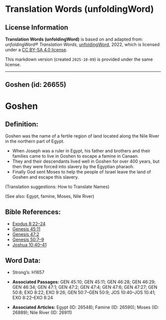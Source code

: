# Translation Words (unfoldingWord)

## License Information

**Translation Words (unfoldingWord)** is based on and adapted from: _unfoldingWord® Translation Words_, [unfoldingWord](https://unfoldingword.org/utw), 2022, which is licensed under a [CC BY-SA 4.0 license](https://creativecommons.org/licenses/by-sa/4.0/legalcode.en).

This markdown version (created `2025-10-09`) is provided under the same license.



--------------------------------

## Goshen (id: 26655)

Goshen
======

Definition:
-----------

Goshen was the name of a fertile region of land located along the Nile River in the northern part of Egypt.

* When Joseph was a ruler in Egypt, his father and brothers and their families came to live in Goshen to escape a famine in Canaan.
* They and their descendants lived well in Goshen for over 400 years, but then they were forced into slavery by the Egyptian pharaoh.
* Finally God sent Moses to help the people of Israel leave the land of Goshen and escape this slavery.

(Translation suggestions: How to Translate Names)

(See also: Egypt, famine, Moses, Nile River)

Bible References:
-----------------

* [Exodus 8:22–24](https://ref.ly/Exod8:22-Exod8:24)
* [Genesis 45:11](https://ref.ly/Gen45:11)
* [Genesis 47:2](https://ref.ly/Gen47:2)
* [Genesis 50:7–9](https://ref.ly/Gen50:7-Gen50:9)
* [Joshua 10:40–41](https://ref.ly/Josh10:40-Josh10:41)

Word Data:
----------

* Strong’s: H1657

* **Associated Passages:** GEN 45:10; GEN 45:11; GEN 46:28; GEN 46:29; GEN 46:34; GEN 47:1; GEN 47:2; GEN 47:4; GEN 47:6; GEN 47:27; GEN 50:8; EXO 8:22; EXO 9:26; GEN 50:7–GEN 50:9; JOS 10:40–JOS 10:41; EXO 8:22–EXO 8:24
* **Associated Articles:** Egypt (ID: 26548); Famine (ID: 26590); Moses (ID: 26889); Nile River (ID: 26911)


